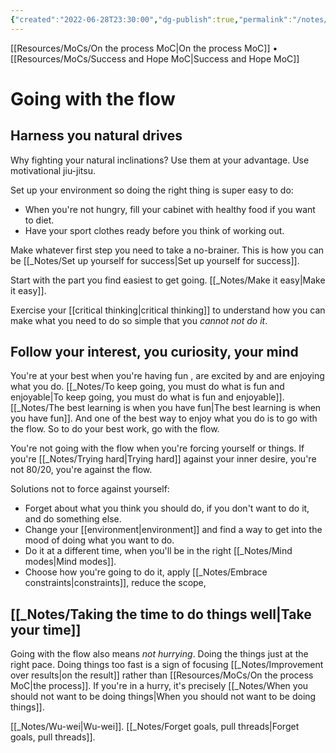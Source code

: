 ```yaml
---
{"created":"2022-06-28T23:30:00","dg-publish":true,"permalink":"/notes/going-with-the-flow/","dgPassFrontmatter":true,"updated":"2025-01-19T22:12:55.733+01:00"}
---
```


[[Resources/MoCs/On the process MoC\|On the process MoC]] • [[Resources/MoCs/Success and Hope MoC\|Success and Hope MoC]]
# Going with the flow
## Harness you natural drives
Why fighting your natural inclinations? Use them at your advantage. Use motivational jiu-jitsu.

Set up your environment so doing the right thing is super easy to do:
 - When you're not hungry, fill your cabinet with healthy food if you want to diet. 
 - Have your sport clothes ready before you think of working out.

Make whatever first step you need to take a no-brainer. This is how you can be [[_Notes/Set up yourself for success\|Set up yourself for success]].

Start with the part you find easiest to get going. [[_Notes/Make it easy\|Make it easy]].

Exercise your [[critical thinking\|critical thinking]] to understand how you can make what you need to do so simple that you *cannot not do it*.
## Follow your interest, you curiosity, your mind
You're at your best when you're having fun , are excited by and are enjoying what you do. [[_Notes/To keep going, you must do what is fun and enjoyable\|To keep going, you must do what is fun and enjoyable]]. [[_Notes/The best learning is when you have fun\|The best learning is when you have fun]]. And one of the best way to enjoy what you do is to go with the flow. So to do your best work, go with the flow.

You're not going with the flow when you're forcing yourself or things. If you're [[_Notes/Trying hard\|Trying hard]] against your inner desire, you're not 80/20, you're against the flow.

Solutions not to force against yourself:
- Forget about what you think you should do, if you don't want to do it, and do something else.
- Change your [[environment\|environment]] and find a way to get into the mood of doing what you want to do.
- Do it at a different time, when you'll be in the right [[_Notes/Mind modes\|Mind modes]].
- Choose how you're going to do it, apply [[_Notes/Embrace constraints\|constraints]], reduce the scope,
## [[_Notes/Taking the time to do things well\|Take your time]]
Going with the flow also means *not hurrying*. Doing the things just at the right pace. Doing things too fast is a sign of focusing [[_Notes/Improvement over results\|on the result]] rather than [[Resources/MoCs/On the process MoC\|the process]].
If you're in a hurry, it's precisely [[_Notes/When you should not want to be doing things\|When you should not want to be doing things]].

[[_Notes/Wu-wei\|Wu-wei]].
[[_Notes/Forget goals, pull threads\|Forget goals, pull threads]].
